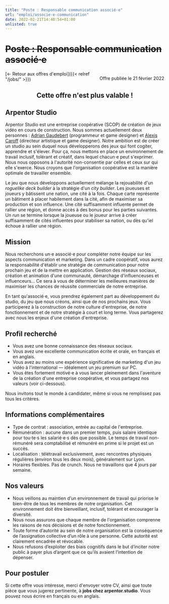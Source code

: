 ```yaml
---
title: "Poste : Responsable communication associé⋅e"
url: "emploi/associe-e-communication"
date: 2022-02-21T14:40:54+01:00
unlisted: true
---
```


# ~~Poste : Responsable communication associé⋅e~~

<p style="float: right;">Offre publiée le 21 février 2022</p>

[← Retour aux offres d'emploi]({{< relref "/jobs/" >}})

<div style="text-align: center;">

## Cette offre n'est plus valable !

</div>

<section>

## Arpentor Studio

Arpentor Studio est une entreprise coopérative (SCOP) de création de jeux vidéo en cours de construction. Nous sommes actuellement deux personnes : [Adrian Gaudebert](http://adrian.gaudebert.fr/) (programmeur et game designer) et [Alexis Caroff](https://www.artstation.com/akaroff) (directeur artistique et game designer). Notre ambition est de créer un studio au sein duquel nous développerons des jeux qui font cogiter, apprendre et s'élever. Pour ça, nous mettons en place un environnement de travail inclusif, tolérant et créatif, dans lequel chacun⋅e peut s'exprimer. Nous nous opposons à l'autorité non-consentie par celles et ceux sur qui elle s'exerce. Nous croyons que l'organisation coopérative est la manière optimale de travailler ensemble.

Le jeu que nous développons actuellement mélange la rejouabilité d'un *roguelike deck builder* à la stratégie d'un *city builder*. Les joueuses et joueurs y bâtissent une nation, une cité à la fois. Chaque carte représente un bâtiment à placer habilement dans la cité, afin de maximiser sa production et son influence. Une cité suffisamment influente permet de rallier une région, et donne accès à des bonus pour les parties suivantes. Un *run* se termine lorsque la joueuse ou le joueur arrive à créer suffisamment de cités influentes pour stabiliser sa nation, ou dès qu'iel échoue à rallier une région.

</section>
<section>

## Mission

Nous recherchons un⋅e associé⋅e pour compléter notre équipe sur les aspects communication et marketing. Dans un cadre coopératif, vous aurez la responsabilité d'établir une stratégie de communication pour notre prochain jeu et de la mettre en application. Gestion des réseaux sociaux, création et animation d'une communauté, démarchage d'influenceuses et influenceurs… Ce sera à vous de déterminer les meilleures manières de maximiser les chances de réussite commerciale de notre entreprise.

En tant qu'associé⋅e, vous prendrez également part au développement du studio, du jeu que nous créons, ainsi que de nos prochains jeux. Vous participerez à la construction de notre culture d'entreprise, de notre fonctionnement et de notre stratégie à court et long terme. Vous partagerez avec nous les enjeux d'une création d'entreprise.

</section>
<section>

## Profil recherché

- Vous avez une bonne connaissance des réseaux sociaux.
- Vous avez une excellente communication écrite et orale, en français et en anglais.
- Vous avez au moins une expérience significative de marketing d'un jeu vidéo à l'international — idéalement un jeu premium sur PC.
- Vous êtes fortement motivé⋅e à vous lancer pleinement dans l'aventure de la création d'une entreprise coopérative, et vous partagez nos valeurs (voir ci-dessous).

Nous invitons tout le monde à candidater, même si vous ne remplissez pas tous les critères.

</section>
<section>

## Informations complémentaires

- Type de contrat : association, entrée au capital de l'entreprise.
- Rémunération : aucune dans un premier temps, puis salaire identique pour tou⋅te⋅s les salarié⋅e⋅s dès que possible. Le temps de travail non-rémunéré sera comptabilisé et rémunéré en prime si le projet est un succès.
- Localisation : télétravail exclusivement, avec rencontres physiques régulières (environ tous les deux mois), généralement sur Lyon.
- Horaires flexibles. Pas de crunch. Nous ne travaillons que 4 jours par semaine.

</section>
<section>

## Nos valeurs

- Nous veillons au maintien d’un environnement de travail qui priorise le bien-être de tous les membres de notre organisation. Cet environnement doit être bienveillant, inclusif, tolérant et encourager la diversité.
- Nous nous assurons que chaque membre de l'organisation comprenne les raisons de nos décisions et de notre fonctionnement.
- Toute forme d’autorité au sein de notre organisation est la conséquence de l’assignation collective d’un rôle à une personne. Cette autorité est clairement encadrée et révocable.
- Nous refusons d’exploiter des biais cognitifs dans le but d’inciter notre public à payer plus d’argent que ce qu’ils avaient l’intention de dépenser.

</section>
<section>

## Pour postuler

Si cette offre vous intéresse, merci d'envoyer votre CV, ainsi que toute pièce que vous jugerez pertinente, à **jobs chez arpentor.studio**. Vous pouvez nous écrire en français ou en anglais.
</section>
